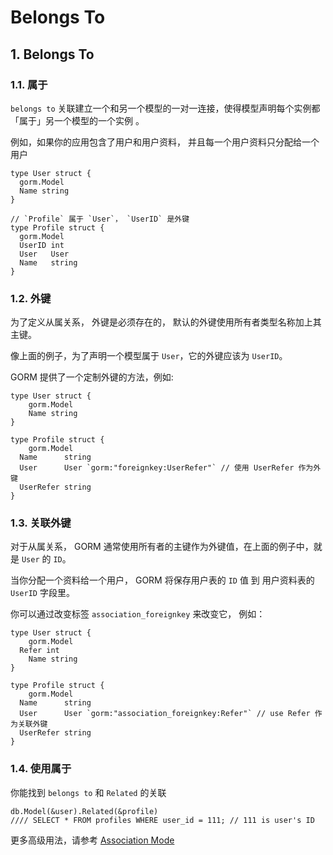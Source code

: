 # Belongs To

## 1. Belongs To <a id="belongs-to"></a>

### 1.1. 属于 <a id="&#x5C5E;&#x4E8E;"></a>

 `belongs to` 关联建立一个和另一个模型的一对一连接，使得模型声明每个实例都「属于」另一个模型的一个实例 。

例如，如果你的应用包含了用户和用户资料， 并且每一个用户资料只分配给一个用户

```text
type User struct {
  gorm.Model
  Name string
}

// `Profile` 属于 `User`， `UserID` 是外键
type Profile struct {
  gorm.Model
  UserID int
  User   User
  Name   string
}
```

### 1.2. 外键 <a id="&#x5916;&#x952E;"></a>

为了定义从属关系， 外键是必须存在的， 默认的外键使用所有者类型名称加上其主键。

像上面的例子，为了声明一个模型属于 `User`，它的外键应该为 `UserID`。

GORM 提供了一个定制外键的方法，例如:

```text
type User struct {
    gorm.Model
    Name string
}

type Profile struct {
    gorm.Model
  Name      string
  User      User `gorm:"foreignkey:UserRefer"` // 使用 UserRefer 作为外键
  UserRefer string
}
```

### 1.3. 关联外键 <a id="&#x5173;&#x8054;&#x5916;&#x952E;"></a>

对于从属关系， GORM 通常使用所有者的主键作为外键值，在上面的例子中，就是 `User` 的 `ID`。

当你分配一个资料给一个用户， GORM 将保存用户表的 `ID` 值 到 用户资料表的 `UserID` 字段里。

你可以通过改变标签 `association_foreignkey` 来改变它， 例如：

```text
type User struct {
    gorm.Model
  Refer int
    Name string
}

type Profile struct {
    gorm.Model
  Name      string
  User      User `gorm:"association_foreignkey:Refer"` // use Refer 作为关联外键
  UserRefer string
}
```

### 1.4. 使用属于 <a id="&#x4F7F;&#x7528;&#x5C5E;&#x4E8E;"></a>

你能找到 `belongs to` 和 `Related` 的关联

```text
db.Model(&user).Related(&profile)
//// SELECT * FROM profiles WHERE user_id = 111; // 111 is user's ID
```

更多高级用法，请参考 [Association Mode](https://github.com/jinzhu/gorm.io/blob/master/docs/associations.html#Association-Mode)

